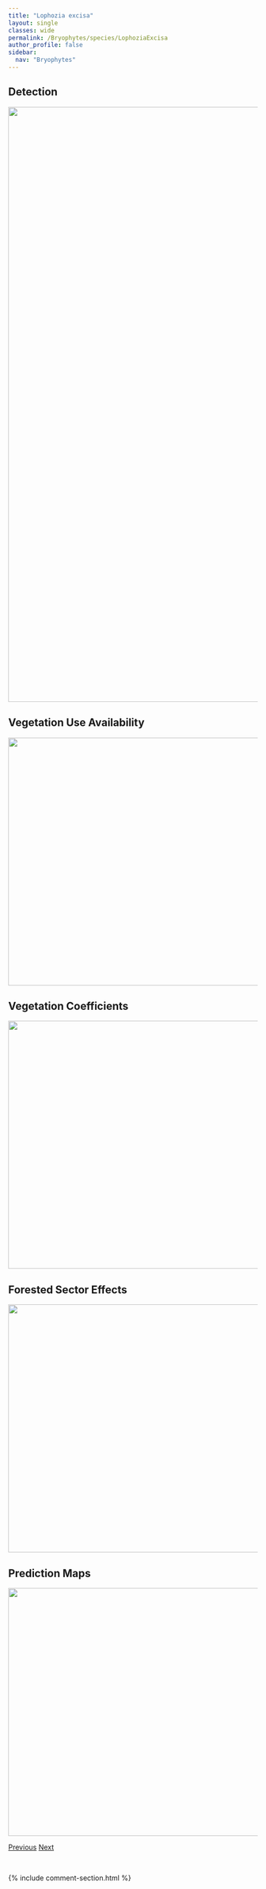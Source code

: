 ```yaml
---
title: "Lophozia excisa"
layout: single
classes: wide
permalink: /Bryophytes/species/LophoziaExcisa
author_profile: false
sidebar:
  nav: "Bryophytes"
---
```


<h2>Detection</h2>

<a href="https://drive.google.com/uc?export=view&id=1_YzOnwi3TnosRwzJkQXwpalCKy_ZKdjV">
<img src="https://drive.google.com/uc?export=view&id=1_YzOnwi3TnosRwzJkQXwpalCKy_ZKdjV" height = "1200" width = "800">
</a>


<h2>Vegetation Use Availability</h2>

<a href="https://drive.google.com/uc?export=view&id=1hB4Bj9DawV-Gf1fIm-36QusRdRspLiDN">
<img src="https://drive.google.com/uc?export=view&id=1hB4Bj9DawV-Gf1fIm-36QusRdRspLiDN" height = "500" width = "1000">
</a>


<h2>Vegetation Coefficients</h2>

<a href="https://drive.google.com/uc?export=view&id=1VR7PHqyK6tdlZU7X6I65QmAXZjsM5WUE">
<img src="https://drive.google.com/uc?export=view&id=1VR7PHqyK6tdlZU7X6I65QmAXZjsM5WUE" height = "500" width = "1000">
</a>


<h2>Forested Sector Effects</h2>

<a href="https://drive.google.com/uc?export=view&id=1Lb1zepga7DlEea9qly-LBsfKx7w2FhqV">
<img src="https://drive.google.com/uc?export=view&id=1Lb1zepga7DlEea9qly-LBsfKx7w2FhqV" height = "500" width = "1000">
</a>


<h2>Prediction Maps</h2>

<a href="https://drive.google.com/uc?export=view&id=18fVJHwsw6dRgTuPE1FJJnMMYCr53ndub">
<img src="https://drive.google.com/uc?export=view&id=18fVJHwsw6dRgTuPE1FJJnMMYCr53ndub" height = "500" width = "1000">
</a>


<a href="/DevelopmentWebsite/Bryophytes/species/GeocalyxGraveolens" class="pagination--pager" title="Geocalyx graveolens">Previous</a> <a href="/DevelopmentWebsite/Bryophytes/species/SanioniaUncinata" class="pagination--pager" title="Sanionia uncinata">Next</a>

<p>&nbsp;</p>

{% include comment-section.html %}
